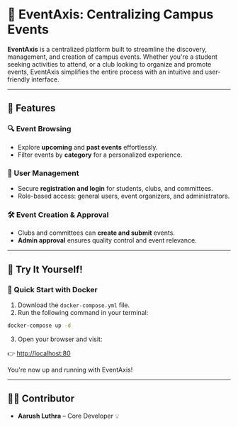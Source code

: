 # 📅 EventAxis: Centralizing Campus Events

**EventAxis** is a centralized platform built to streamline the discovery, management, and creation of campus events. Whether you're a student seeking activities to attend, or a club looking to organize and promote events, EventAxis simplifies the entire process with an intuitive and user-friendly interface.

---

## 🚀 Features

### 🔍 Event Browsing

* Explore **upcoming** and **past events** effortlessly.
* Filter events by **category** for a personalized experience.

### 👥 User Management

* Secure **registration and login** for students, clubs, and committees.
* Role-based access: general users, event organizers, and administrators.

### 🛠️ Event Creation & Approval

* Clubs and committees can **create and submit** events.
* **Admin approval** ensures quality control and event relevance.

---

## 🧪 Try It Yourself!

### 🐳 Quick Start with Docker

1. Download the `docker-compose.yml` file.
2. Run the following command in your terminal:

```bash
docker-compose up -d
```

3. Open your browser and visit:

👉 [http://localhost:80](http://localhost:80)

You're now up and running with EventAxis!

---

## 👨‍💻 Contributor

* **Aarush Luthra** – Core Developer 💡



